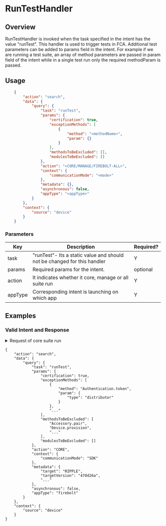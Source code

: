 # RunTestHandler 

## Overview

RunTestHandler is invoked when the task specified in the intent has the value "runTest". This handler is used to trigger tests in FCA. Additional test parameters can be added to params field in the intent.
For example if we are running a test suite, an array of method parameters are passed in param field of the intent while in a single test run only the required methodParam is passed.

## Usage

```json
    {
        "action": "search",
        "data": {
            "query": {
                "task": "runTest",
                "params": {
                    "certification": true,
                    "exceptionMethods": [
                        {
                            "method": "<methodName>",
                            "param": {}
                        }
                    ],
                    "methodsToBeExcluded": [],
                    "modulesToBeExcluded": []
                },
                "action": "<CORE/MANAGE/FIREBOLT-ALL>",
                "context": {
                    "communicationMode": "<mode>"
                },
                "metadata": {},
                "asynchronous": false,
                "appType": "<appType>"
            }
        },
        "context": {
            "source": "device"
        }
    }
```

### Parameters

| Key                       | Description                                                                   | Required? |
|---------------------------|-------------------------------------------------------------------------------|-----------|
| task                      | "runTest"- Its a static value and should not be changed for this handler      | Y         |
| params                    | Required  params for  the intent.                                             | optional  |
| action                    | It indicates whether it core, manage or all suite run                         | Y  |
| appType                   | Corresponding intent is launching on which app                                | Y         |

## Examples

### Valid Intent and Response

<details>
    <summary> Request of core suite run</summary>
</details>

    {
        "action": "search",
        "data": {
            "query": {
                "task": "runTest",
                "params": {
                    "certification": true,
                    "exceptionMethods": [
                        {
                            "method": "Authentication.token",
                            "param": {
                                "type": "distributor"
                            }
                        },
                        "..."
                    ],
                    "methodsToBeExcluded": [
                        "Accessory.pair",
                        "Device.provision",
                        "..."
                    ],
                    "modulesToBeExcluded": []
                },
                "action": "CORE",
                "context": {
                    "communicationMode": "SDK"
                },
                "metadata": {
                    "target": "RIPPLE",
                    "targetVersion": "470d26a",
                    "..."
                },
                "asynchronous": false,
                "appType": "firebolt"
            }
        },
        "context": {
            "source": "device"
        }
    }
